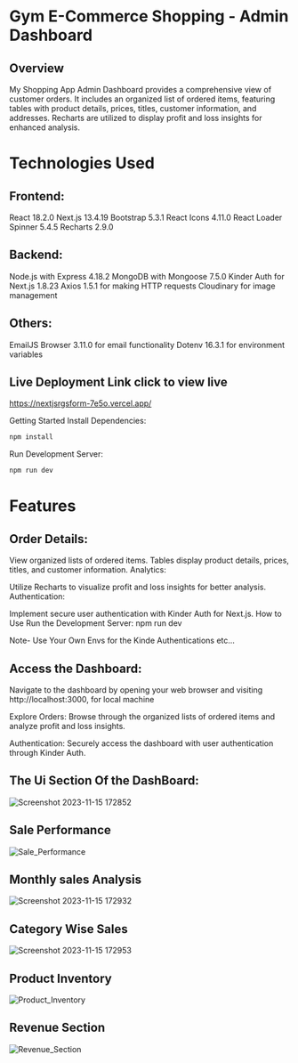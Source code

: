 # Gym E-Commerce Shopping - Admin Dashboard


## Overview
My Shopping App Admin Dashboard provides a comprehensive view of customer orders. It includes an organized list of ordered items, featuring tables with product details, prices, titles, customer information, and addresses. Recharts are utilized to display profit and loss insights for enhanced analysis.

# Technologies Used
## Frontend:

React 18.2.0
Next.js 13.4.19
Bootstrap 5.3.1
React Icons 4.11.0
React Loader Spinner 5.4.5
Recharts 2.9.0

## Backend:
Node.js with Express 4.18.2
MongoDB with Mongoose 7.5.0
Kinder Auth for Next.js 1.8.23
Axios 1.5.1 for making HTTP requests
Cloudinary for image management

## Others:
EmailJS Browser 3.11.0 for email functionality
Dotenv 16.3.1 for environment variables

## Live Deployment Link click to view live
   https://nextjsrgsform-7e5o.vercel.app/


Getting Started
Install Dependencies:
```bash
npm install
```


Run Development Server:
```bash
npm run dev
```


# Features
## Order Details:

View organized lists of ordered items.
Tables display product details, prices, titles, and customer information.
Analytics:

Utilize Recharts to visualize profit and loss insights for better analysis.
Authentication:

Implement secure user authentication with Kinder Auth for Next.js.
How to Use
Run the Development Server:
npm run dev

Note- Use Your Own Envs for the Kinde Authentications etc...


## Access the Dashboard:
Navigate to the dashboard by opening your web browser and visiting http://localhost:3000, for local machine

Explore Orders:
Browse through the organized lists of ordered items and analyze profit and loss insights.

Authentication:
Securely access the dashboard with user authentication through Kinder Auth.

 ## The Ui Section Of the DashBoard:





![Screenshot 2023-11-15 172852](https://github.com/KashyapAmanSingh/Nextjsrgsform/assets/119684617/4eb01086-582d-4434-a748-7c2c7b0a9280)






## Sale Performance
![Sale_Performance](https://github.com/KashyapAmanSingh/Nextjsrgsform/assets/119684617/36533787-10d1-4729-8ba8-436b2b134d2e)



## Monthly sales Analysis
![Screenshot 2023-11-15 172932](https://github.com/KashyapAmanSingh/Nextjsrgsform/assets/119684617/b329f2e1-6430-44fa-832d-fd7865de73dd)

## Category Wise Sales
![Screenshot 2023-11-15 172953](https://github.com/KashyapAmanSingh/Nextjsrgsform/assets/119684617/5e77df50-885c-4929-b502-4686ff529fa7)

## Product Inventory
 ![Product_Inventory](https://github.com/KashyapAmanSingh/Nextjsrgsform/assets/119684617/acb13c6b-947c-409a-8931-d14a1eb2b210)


## Revenue Section
![Revenue_Section](https://github.com/KashyapAmanSingh/Nextjsrgsform/assets/119684617/08d30682-d436-4c87-ac67-6fa03dca30d0)















